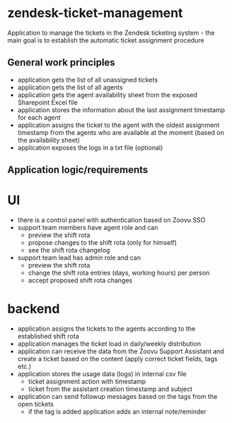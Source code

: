 # zendesk-ticket-management
Application to manage the tickets in the Zendesk ticketing system - the main goal is to establish the automatic ticket assignment procedure

## General work principles
- application gets the list of all unassigned tickets
- application gets the list of all agents
- application gets the agent availability sheet from the exposed Sharepoint Excel file
- application stores the information about the last assignment timestamp for each agent
- application assigns the ticket to the agent with the oldest assignment timestamp from the agents who are available at the moment (based on the availability sheet)
- application exposes the logs in a txt file (optional)


## Application logic/requirements
# UI
- there is a control panel with authentication based on Zoovu SSO
- support team members have agent role and can
    - preview the shift rota
    - propose changes to the shift rota (only for himself)
    - see the shift rota changelog
- support team lead has admin role and can
    - preview the shift rota
    - change the shift rota entries (days, working hours) per person
    - accept proposed shift rota changes
# backend
- application assigns the tickets to the agents according to the established shift rota
- application manages the ticket load in daily/weekly distribution
- application can receive the data from the Zoovu Support Assistant and create a ticket based on the content (apply correct ticket fields, tags etc.)
- application stores the usage data (logs) in internal csv file
    - ticket assignment action with timestamp
    - ticket from the assistant creation timestamp and subject
- application can send followup messages based on the tags from the open tickets
    - if the tag is added application adds an internal note/reminder


